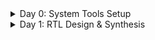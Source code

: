 <details>
  <summary>Day 0: System Tools Setup</summary>
    <ul>
      <li>
        <details>
          <summary>Yosys</summary>
          <p>Instructions:</p>
          <pre>
$ git clone https://github.com/YosysHQ/yosys.git 
$ cd yosys 
$ sudo apt install make (If make is not installed please install it) 
$ sudo apt-get install build-essential clang bison flex \
  libreadline-dev gawk tcl-dev libffi-dev git \
  graphviz xdot pkg-config python3 libboost-system-dev \
  libboost-python-dev libboost-filesystem-dev zlib1g-dev
$ make config-gcc
$ make 
$ sudo make install

![image](https://github.com/c-dhanush-p/SFAL-VSD/assets/170220133/5f86b5da-7d96-44d2-8a8b-4772489f4bdf)
          </pre>
        </details>
      </li>
      <li>
         <details>
          <summary>Iverilog</summary>
          <p>Instructions:</p>
          <pre>
$ sudo apt-get install iverilog

![image](https://github.com/c-dhanush-p/SFAL-VSD/assets/170220133/3c51039d-231e-43d9-8c15-b641772ff0de)
          </pre>
        </details>
      </li>
      <li>
        <details>
          <summary>GTKWave</summary>
          <p>Instructions:</p>
          <pre>
$ sudo apt update
$ sudo apt install gtkwave

![image](https://github.com/c-dhanush-p/SFAL-VSD/assets/170220133/c76a1b61-9cc6-48c2-bf90-521534261f92)
![image](https://github.com/c-dhanush-p/SFAL-VSD/assets/170220133/3e3fcef3-7bd7-4871-aa75-d91b80c57d2a)
          </pre>
        </details>
      </li>
    </ul>
</details>
<!--End of Day 0-->
<details>
  <summary>Day 1: RTL Design & Synthesis </summary>
    <ul>
      <li>
        <details>
          <summary>Lab using Iverilog and GTKWave</summary>
          <p>Step 1</p>
          <pre>
            Load mux & its testbench to Iverilog.
            <img width="1232" alt="Screenshot 2024-05-20 at 5 53 58 PM" src="https://github.com/c-dhanush-p/SFAL-VSD/assets/170220133/ac9691e6-37c5-48d3-9a7b-791e065305d7">
            A file (a.out) is generated.
            <img width="1227" alt="Screenshot 2024-05-20 at 6 18 58 PM" src="https://github.com/c-dhanush-p/SFAL-VSD/assets/170220133/73d08cae-2730-4b28-99ac-117dbe313407">
          </pre>
          <p>Step 2</p>
          <pre>
            a.out file is executed.
            <img width="829" alt="Screenshot 2024-05-20 at 6 22 51 PM" src="https://github.com/c-dhanush-p/SFAL-VSD/assets/170220133/e0072702-71b4-4639-a23b-c59752776674">
            A .vcd file (tb_good_mux.vcd) that contains all the value changes is generated.
            <img width="1235" alt="Screenshot 2024-05-20 at 6 23 53 PM" src="https://github.com/c-dhanush-p/SFAL-VSD/assets/170220133/384cf76c-b95c-498a-8af1-78402293b5ec">
          </pre>
          <p>Step 3</p>
          <pre>
            Load the .vcd file into GTKWave generator.
            <img width="989" alt="Screenshot 2024-05-20 at 6 26 13 PM" src="https://github.com/c-dhanush-p/SFAL-VSD/assets/170220133/2325d877-1d28-44d5-8918-508ab3557fa1">
            The mux's behavior is analyzed on GTKWave
            <img width="1440" alt="Screenshot 2024-05-20 at 5 55 23 PM" src="https://github.com/c-dhanush-p/SFAL-VSD/assets/170220133/92fce9e8-1473-48f6-bd10-0170dfea0ee1">
          </pre>
        </details>
      </li>
      <li>
        <details>
          <summary>Lab using Yosys & Logic Synthesis</summary>
          <details>
            <summary>PART 1: Realising the Logic and Generating Library Specific Design</summary>
          <p>Step 1</p>
          <pre>
            Invoke Yosys by using command yosys
            <img width="728" alt="1" src="https://github.com/c-dhanush-p/SFAL-VSD/assets/170220133/511f0f1e-7d42-4ec1-865c-30033eaf2657">
          </pre>
          <p>Step 2</p>
          <pre>
            Read the library using read_liberty
            <img width="736" alt="2" src="https://github.com/c-dhanush-p/SFAL-VSD/assets/170220133/d9ab968a-7a51-4967-8d24-bedaf91ec5d4">
          </pre>
          <p>Step 3</p>
          <pre>
            Read the design using read_verilog
            <img width="726" alt="3" src="https://github.com/c-dhanush-p/SFAL-VSD/assets/170220133/7f13526a-9685-47bc-8088-0a543e154715">
          </pre>
          <p>Step 4</p>
          <pre>
            Define the module that needs to be synthesized
            <img width="300" alt="synth" src="https://github.com/c-dhanush-p/SFAL-VSD/assets/170220133/085dd68a-11ad-4eb3-be55-543975d6ea92">
          </pre>
          <p>Step 5</p>
          <pre>
            Use command show to view the design
            <img width="734" alt="4" src="https://github.com/c-dhanush-p/SFAL-VSD/assets/170220133/4a925efb-34f4-4c75-aa5c-a13701ef8128">
            <img width="472" alt="5" src="https://github.com/c-dhanush-p/SFAL-VSD/assets/170220133/208e05f3-a20c-497d-a82c-7d98a7853a79">
          </pre>
          <p>Step 6</p>
          <pre>
            Generate the netlist using abc command
            <img width="616" alt="Screenshot 2024-05-20 at 8 12 40 PM" src="https://github.com/c-dhanush-p/SFAL-VSD/assets/170220133/5be7431c-7507-47d7-83b0-fc377bd715f6">
            View the netlist info after execution
            <img width="892" alt="6" src="https://github.com/c-dhanush-p/SFAL-VSD/assets/170220133/1667a8f5-6170-4ee1-9ead-59ad4b5fa0d8">
          </pre>
          <p>Step 7</p>
          <pre>
            Use command show again to view the library specific design
            <img width="1355" alt="Screenshot 2024-05-20 at 8 14 31 PM" src="https://github.com/c-dhanush-p/SFAL-VSD/assets/170220133/8de63bd3-2131-4e56-8463-90a5a96642d1">
            View the design using library modules
            <img width="608" alt="7" src="https://github.com/c-dhanush-p/SFAL-VSD/assets/170220133/5245e764-c2de-4830-a35d-daea38089c90">
          </pre>          
        </details>
        <details>
            <summary>PART 2: Write the netlist & Modify to View Without Additional Attributes</summary>
          <p>Step 1</p>
          <pre>
            Write the netlist using command 'write_netlist'
            <img width="404" alt="Screenshot 2024-05-21 at 9 22 06 PM" src="https://github.com/c-dhanush-p/SFAL-VSD/assets/170220133/2bb73b22-1488-4cf5-9a74-910712431df5">
          </pre>
          <p>Step 2</p>
          <pre>
            View the netlist using command '!gvim'
            <img width="432" alt="Screenshot 2024-05-21 at 9 23 38 PM" src="https://github.com/c-dhanush-p/SFAL-VSD/assets/170220133/36b0d303-b002-41e3-9a27-adcd7684dcf0">
            Observe the netlist generated
            <img width="432" alt="Screenshot 2024-05-21 at 9 23 38 PM" src="https://github.com/c-dhanush-p/SFAL-VSD/assets/170220133/45b75b0f-1b92-4097-925a-0ef502857d65">
          </pre>
          <p>Step 3</p>
          <pre>
            Generate a netlist without attributes using -noattr
            <img width="954" alt="Screenshot 2024-05-21 at 9 57 20 PM" src="https://github.com/c-dhanush-p/SFAL-VSD/assets/170220133/47c08fe2-b816-4d71-adff-8a305ba8f132">
          </pre>
          <p>Step 4</p>
          <pre>
            Use '!gvim' again to view the modified netlist
            <img width="432" alt="Screenshot 2024-05-21 at 9 23 38 PM" src="https://github.com/c-dhanush-p/SFAL-VSD/assets/170220133/c9f300fb-99d2-4263-9d6d-6f30834072c3">
            The Modified Netlist:
            <img width="781" alt="Screenshot 2024-05-21 at 9 34 05 PM" src="https://github.com/c-dhanush-p/SFAL-VSD/assets/170220133/ecc95ee1-9381-47fd-9b01-577e77fd55c0">
          </pre>
      </li>
    </ul>
  </details>
